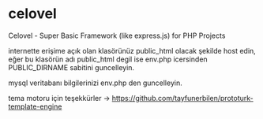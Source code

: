# celovel
Celovel - Super Basic Framework (like express.js) for PHP Projects

internette erişime açık olan klasörünüz public_html olacak şekilde host edin, eğer bu klasörün adı public_html degil ise env.php icersinden PUBLIC_DIRNAME sabitini guncelleyin.

mysql veritabanı bilgilerinizi env.php den guncelleyin.

tema motoru için teşekkürler -> https://github.com/tayfunerbilen/prototurk-template-engine

